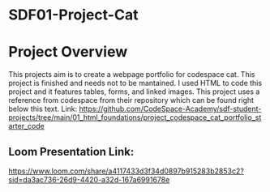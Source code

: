 # SDF01-Project-Cat

# Project Overview

This projects aim is to create a webpage portfolio for codespace cat.
This project is finished and needs not to be mantained.
I used HTML to code this project and it features tables, forms, and linked images.
This project uses a reference from codespace from their repository which can be found right below this text.
Link: https://github.com/CodeSpace-Academy/sdf-student-projects/tree/main/01_html_foundations/project_codespace_cat_portfolio_starter_code

## Loom Presentation Link:
https://www.loom.com/share/a4117433d3f34d0897b915283b2853c2?sid=da3ac736-26d9-4420-a32d-167a6991678e
